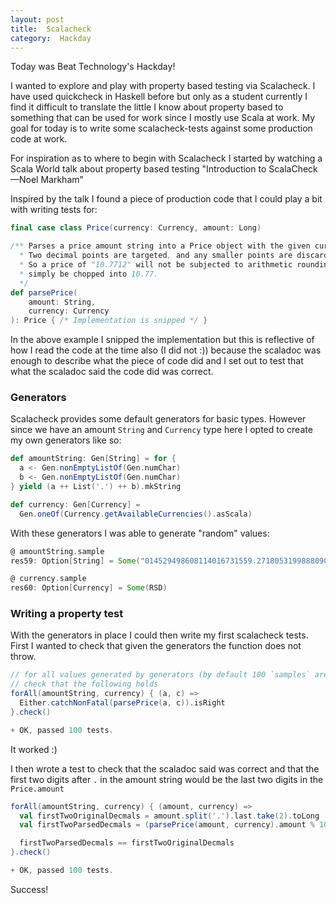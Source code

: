 ```yaml
---
layout: post
title:  Scalacheck
category:  Hackday
---
```


Today was Beat Technology's Hackday!

I wanted to explore and play with property based testing via Scalacheck.
I have used quickcheck in Haskell before but only as a student
currently I find it difficult to translate the little I know about
property based to something that can be used for work since I
mostly use Scala at work. My goal for today is to write some scalacheck-tests
against some production code at work.

For inspiration as to where to begin with Scalacheck I started
by watching a Scala World talk about property based testing
"Introduction to ScalaCheck—Noel Markham"

Inspired by the talk I found a piece of production code that I could
play a bit with writing tests for:


```scala
final case class Price(currency: Currency, amount: Long)

/** Parses a price amount string into a Price object with the given currency.
  * Two decimal points are targeted, and any smaller points are discarded.
  * So a price of "10.7712" will not be subjected to arithmetic rounding, but
  * simply be chopped into 10.77.
  */
def parsePrice(
    amount: String,
    currency: Currency
): Price { /* Implementation is snipped */ }
```

In the above example I snipped the implementation but this is reflective
of how I read the code at the time also (I did not :)) because the scaladoc
was enough to describe what the piece of code did and I set out to test
that what the scaladoc said the code did was correct.

### Generators

Scalacheck provides some default generators for basic types.
However since we have an amount `String` and `Currency` type here
I opted to create my own generators like so:

```scala
def amountString: Gen[String] = for {
  a <- Gen.nonEmptyListOf(Gen.numChar)
  b <- Gen.nonEmptyListOf(Gen.numChar)
} yield (a ++ List('.') ++ b).mkString

def currency: Gen[Currency] =
  Gen.oneOf(Currency.getAvailableCurrencies().asScala)
```

With these generators I was able to generate "random" values:

```scala
@ amountString.sample
res59: Option[String] = Some("014529498608114016731559.271805319988809046340042341")

@ currency.sample
res60: Option[Currency] = Some(RSD)
```

### Writing a property test

With the generators in place I could then write my first scalacheck tests.
First I wanted to check that given the generators the function does not throw.


```scala
// for all values generated by generators (by default 100 `samples` are generated)
// check that the following holds
forAll(amountString, currency) { (a, c) =>
  Either.catchNonFatal(parsePrice(a, c)).isRight
}.check()

+ OK, passed 100 tests.
```

It worked :)


I then wrote a test to check that the scaladoc said was correct and that
the first two digits after `.` in the amount string would be the last two
digits in the `Price.amount`

```scala
forAll(amountString, currency) { (amount, currency) =>
  val firstTwoOriginalDecmals = amount.split('.').last.take(2).toLong
  val firstTwoParsedDecmals = (parsePrice(amount, currency).amount % 100)

  firstTwoParsedDecmals == firstTwoOriginalDecmals
}.check()

+ OK, passed 100 tests.
```


Success!
